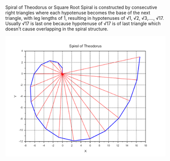Spiral of Theodorus or Square Root Spiral is constructed by consecutive right triangles where each hypotenuse becomes the base of the next triangle, with leg lengths of 1, resulting in hypotenuses of $√1$, $√2$, $√3$,...., $√17$. Usually $√17$ is last one because hypotenuse of $√17$ is of last triangle which doesn't cause overlapping in the spiral structure.

![](https://github.com/KMORaza/Spiral_of_Theodorus/blob/main/Spiral%20of%20Theodorus/img01.png)
